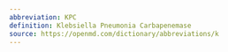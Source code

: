 ```yaml
---
abbreviation: KPC
definition: Klebsiella Pneumonia Carbapenemase
source: https://openmd.com/dictionary/abbreviations/k
---
```

